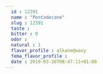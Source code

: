 ```yaml
---
  id : 12391
  name : "Pentadecane"
  slug : 12391
  taste : 
  bitter : 0
  odor : 
  natural : 1
  flavor_profile : alkane@waxy
  fema_flavor_profile : 
  date : 2019-03-26T08:47:11+01:00
---
```




